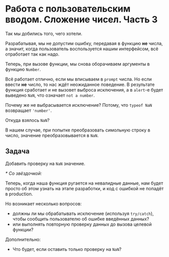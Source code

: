 # Работа с пользовательским вводом. Сложение чисел. Часть 3

Так мы добились того, чего хотели.

Разрабатывая, мы не допустим ошибку, передавая в функцию **не** числа,
а значит, когда пользователь воспользуется нашим интерфейсом, всё
отработает так как надо.

Теперь, при вызове функции, мы снова оборачиваем аргументы в 
функцию `Number`.

Всё работает отлично, если мы вписываем в `prompt` числа.
Но если ввести **не** число, то нас ждёт неожиданное поведение. 
В результате функция сработает и не вызовет выброса исключения, 
а в `alert`-е будет выведено `NaN`, что означает `not a number`.

Почему же не выбрасывается исключение? Потому, что `typeof NaN`
возвращает `'number'`. 

Откуда взялось `NaN`? 

В нашем случае, при попытке преобразовать симольную строку в число, 
значение преобразовывается в `NaN`.

## Задача

Добавить проверку на `NaN` значение.

_* Со звёздочкой:_

Теперь, когда наша функция ругается на невалидные данные, нам будет
просто об этом узнать на этапе разработки, и код с ошибкой не попадёт в 
production.

Но возникает несколько вопросов:
* должны ли мы обрабатывать исключение (используя `try/catch`), 
чтобы сообщить пользователю об ошибке введённых данных? 
* или выполнять повторную проверку данных до вызова целевой функции?

Дополнительно:
* Что будет, если оставить только проверку на `NaN`?